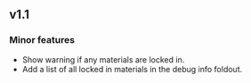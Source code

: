 ## v1.1
### Minor features
* Show warning if any materials are locked in.
* Add a list of all locked in materials in the debug info foldout.
